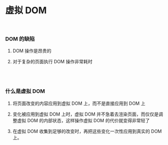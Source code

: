 # 虚拟 DOM

</br>

### DOM 的缺陷

1. DOM 操作是昂贵的

2. 对于复杂的页面执行 DOM 操作非常耗时

</br>
</br>

### 什么是虚拟 DOM

1. 将页面改变的内容应用到虚拟 DOM 上，而不是直接应用到 DOM 上

2. 变化被应用到虚拟 DOM 上时，虚拟 DOM 并不急着去渲染页面，而仅仅是调整虚拟 DOM 的内部状态，这样操作虚拟 DOM 的代价就变得非常轻了

3. 在虚拟 DOM 收集到足够的改变时，再把这些变化一次性应用到真实的 DOM 上。

</br>
</br>
